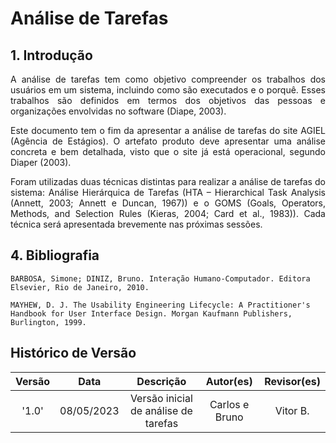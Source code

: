 # Análise de Tarefas

## 1. Introdução
<p align="justify">
A análise de tarefas tem como objetivo compreender os trabalhos dos usuários em um sistema, incluindo como são executados e o porquê. Esses trabalhos são definidos em termos dos objetivos das pessoas e organizações envolvidas no software (Diape, 2003).
</p>
<p align="justify">
Este documento tem o fim da apresentar a análise de tarefas do site AGIEL (Agência de Estágios). O artefato produto deve apresentar uma análise concreta e bem detalhada, visto que o site já está operacional, segundo Diaper (2003).
</p>

<p align="justify">
Foram utilizadas duas técnicas distintas para realizar a análise de tarefas do sistema: Análise Hierárquica de
Tarefas (HTA – Hierarchical Task Analysis (Annett, 2003; Annett e Duncan, 1967)) e o GOMS (Goals,
Operators, Methods, and Selection Rules (Kieras, 2004; Card et al., 1983)).
Cada técnica será apresentada brevemente nas próximas sessões.
</p>


## 4. Bibliografia
```
BARBOSA, Simone; DINIZ, Bruno. Interação Humano-Computador. Editora Elsevier, Rio de Janeiro, 2010.

MAYHEW, D. J. The Usability Engineering Lifecycle: A Practitioner's Handbook for User Interface Design. Morgan Kaufmann Publishers, Burlington, 1999.
```

## Histórico de Versão

|   Versão   | Data  |                      Descrição                      |    Autor(es)     |  Revisor(es)  |
| :--------: | :---: | :-------------------------------------------------: | :--------------: | :-----------: |
|  '1.0'     | 08/05/2023 | Versão inicial de análise de tarefas  | Carlos e Bruno | Vitor B. |
